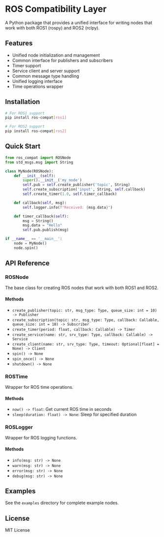 # ROS Compatibility Layer

A Python package that provides a unified interface for writing nodes that work with both ROS1 (rospy) and ROS2 (rclpy).

## Features

- Unified node initialization and management
- Common interface for publishers and subscribers
- Timer support
- Service client and server support
- Common message type handling
- Unified logging interface
- Time operations wrapper

## Installation

```bash
# For ROS1 support
pip install ros-compat[ros1]

# For ROS2 support
pip install ros-compat[ros2]
```

## Quick Start

```python
from ros_compat import ROSNode
from std_msgs.msg import String

class MyNode(ROSNode):
    def __init__(self):
        super().__init__('my_node')
        self.pub = self.create_publisher('topic', String)
        self.create_subscription('input', String, self.callback)
        self.create_timer(1.0, self.timer_callback)

    def callback(self, msg):
        self.logger.info(f"Received: {msg.data}")

    def timer_callback(self):
        msg = String()
        msg.data = "Hello"
        self.pub.publish(msg)

if __name__ == '__main__':
    node = MyNode()
    node.spin()
```

## API Reference

### ROSNode

The base class for creating ROS nodes that work with both ROS1 and ROS2.

#### Methods

- `create_publisher(topic: str, msg_type: Type, queue_size: int = 10) -> Publisher`
- `create_subscription(topic: str, msg_type: Type, callback: Callable, queue_size: int = 10) -> Subscriber`
- `create_timer(period: float, callback: Callable) -> Timer`
- `create_service(name: str, srv_type: Type, callback: Callable) -> Service`
- `create_client(name: str, srv_type: Type, timeout: Optional[float] = None) -> Client`
- `spin() -> None`
- `spin_once() -> None`
- `shutdown() -> None`

### ROSTime

Wrapper for ROS time operations.

#### Methods

- `now() -> float`: Get current ROS time in seconds
- `sleep(duration: float) -> None`: Sleep for specified duration

### ROSLogger

Wrapper for ROS logging functions.

#### Methods

- `info(msg: str) -> None`
- `warn(msg: str) -> None`
- `error(msg: str) -> None`
- `debug(msg: str) -> None`

## Examples

See the `examples` directory for complete example nodes.

## License

MIT License
